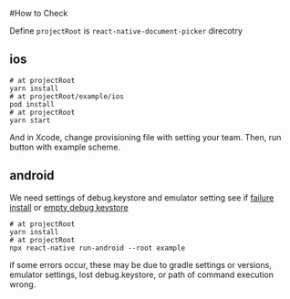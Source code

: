#How to Check

Define `projectRoot` is `react-native-document-picker` direcotry

## ios

```shell
# at projectRoot
yarn install
# at projectRoot/example/ios
pod install
# at projectRoot
yarn start
```

And in Xcode, change provisioning file with setting your team. Then, run button with example scheme.

## android

We need settings of debug.keystore and emulator setting see if [failure install](https://stackoverflow.com/questions/42706286/application-installation-failed-install-failed-verification-failure) or [empty debug keystore](https://stackoverflow.com/questions/9516881/deleted-debug-keystore-file-how-do-i-generate-it-again)

```shell
# at projectRoot
yarn install
# at projectRoot
npx react-native run-android --root example
```

if some errors occur, these may be due to gradle settings or versions, emulator settings, lost debug.keystore, or path of command execution wrong.